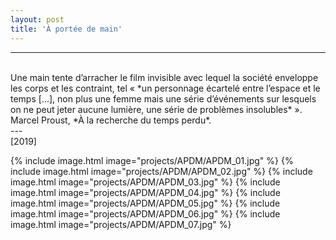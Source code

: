 ```yaml
---
layout: post
title: 'À portée de main'
---
```

---

 <br>
 Une main tente d’arracher le film invisible avec lequel la société enveloppe les corps et les contraint, tel « *un personnage écartelé entre l’espace et le temps [...], non plus une femme mais une série d’événements sur lesquels on ne peut jeter aucune lumière, une série de problèmes insolubles* ».
 <br>
 Marcel Proust, *À la recherche du temps perdu*.
 <br>
---
 <br>
 [2019]
 <br>

{% include image.html image="projects/APDM/APDM_01.jpg" %}
{% include image.html image="projects/APDM/APDM_02.jpg" %}
{% include image.html image="projects/APDM/APDM_03.jpg" %}
{% include image.html image="projects/APDM/APDM_04.jpg" %}
{% include image.html image="projects/APDM/APDM_05.jpg" %}
{% include image.html image="projects/APDM/APDM_06.jpg" %}
{% include image.html image="projects/APDM/APDM_07.jpg" %}
